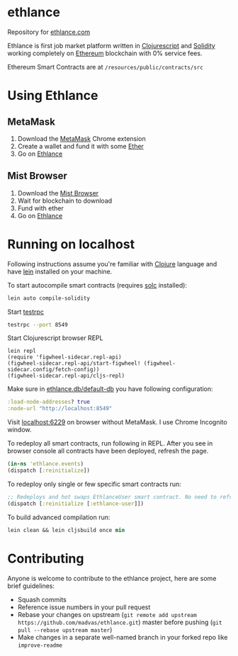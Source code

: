 # ethlance

Repository for [ethlance.com](http://ethlance.com) 

Ethlance is first job market platform written in [Clojurescript](https://clojurescript.org/) and [Solidity](https://solidity.readthedocs.io/en/develop/) working completely on [Ethereum](https://ethereum.org/) blockchain with 0% service fees.

Ethereum Smart Contracts are at `/resources/public/contracts/src`

# Using Ethlance

## MetaMask

1. Download the [MetaMask](https://metamask.io/) Chrome extension
2. Create a wallet and fund it with some [Ether](https://ethereum.stackexchange.com/questions/1915/how-do-i-buy-ethereum-with-usd)
3. Go on [Ethlance](http://ethlance.com/)

## Mist Browser

1. Download the [Mist Browser](https://github.com/ethereum/mist)
2. Wait for blockchain to download
3. Fund with ether
4. Go on [Ethlance](http://ethlance.com/)

# Running on localhost

Following instructions assume you're familiar with [Clojure](https://clojure.org/) language and have [lein](https://leiningen.org/) installed on your machine.

To start autocompile smart contracts (requires [solc](https://github.com/ethereum/solidity) installed):
```bash
lein auto compile-solidity
```

Start [testrpc](https://github.com/ethereumjs/testrpc)
```bash
testrpc --port 8549
```
Start Clojurescript browser REPL
```
lein repl
(require 'figwheel-sidecar.repl-api)
(figwheel-sidecar.repl-api/start-figwheel! (figwheel-sidecar.config/fetch-config))
(figwheel-sidecar.repl-api/cljs-repl)
```
Make sure in [ethlance.db/default-db](https://github.com/madvas/ethlance/blob/master/src/cljs/ethlance/db.cljs) you have following configuration:
```clojure
:load-node-addresses? true
:node-url "http://localhost:8549"
```
Visit [localhost:6229](http://localhost:6229/) on browser without MetaMask. I use Chrome Incognito window. 

To redeploy all smart contracts, run following in REPL.
After you see in browser console all contracts have been deployed, refresh the page.
```clojure
(in-ns 'ethlance.events)
(dispatch [:reinitialize])
```
To redeploy only single or few specific smart contracts run:
```clojure
;; Redeploys and hot swaps EthlanceUser smart contract. No need to refresh page.
(dispatch [:reinitialize [:ethlance-user]])
```

To build advanced compilation run:
```clojure
lein clean && lein cljsbuild once min
```

# Contributing

Anyone is welcome to contribute to the ethlance project, here are some brief guidelines:

* Squash commits
* Reference issue numbers in your pull request
* Rebase your changes on upstream (```git remote add upstream https://github.com/madvas/ethlance.git```) master before pushing (```git pull --rebase upstream master```)
* Make changes in a separate well-named branch in your forked repo like ```improve-readme```
